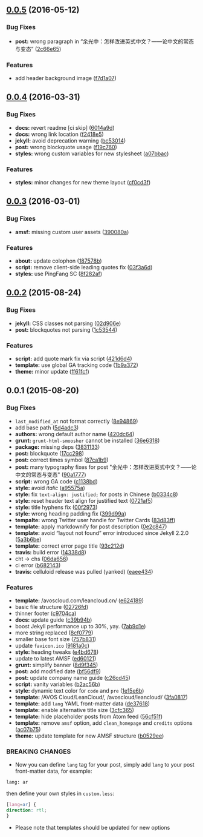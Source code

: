 <a name="0.0.5"></a>
## [0.0.5](https://github.com/leancloud/open/compare/v0.0.4...v0.0.5) (2016-05-12)


### Bug Fixes

* **post:** wrong paragraph in “余光中：怎样改进英式中文？——论中文的常态与变态” ([2c66e65](https://github.com/leancloud/open/commit/2c66e65))

### Features

* add header background image ([f7d1a07](https://github.com/leancloud/open/commit/f7d1a07))



<a name="0.0.4"></a>
## [0.0.4](https://github.com/leancloud/open/compare/v0.0.3...v0.0.4) (2016-03-31)


### Bug Fixes

* **docs:** revert readme [ci skip] ([6014a9d](https://github.com/leancloud/open/commit/6014a9d))
* **docs:** wrong link location ([f2418e5](https://github.com/leancloud/open/commit/f2418e5))
* **jekyll:** avoid deprecation warning ([bc53014](https://github.com/leancloud/open/commit/bc53014))
* **post:** wrong blockquote usage ([f19c760](https://github.com/leancloud/open/commit/f19c760))
* **styles:** wrong custom variables for new stylesheet ([a07bbac](https://github.com/leancloud/open/commit/a07bbac))

### Features

* **styles:** minor changes for new theme layout ([cf0cd3f](https://github.com/leancloud/open/commit/cf0cd3f))



<a name="0.0.3"></a>
## [0.0.3](https://github.com/leancloud/open/compare/v0.0.2...v0.0.3) (2016-03-01)


### Bug Fixes

* **amsf:** missing custom user assets ([390080a](https://github.com/leancloud/open/commit/390080a))

### Features

* **about:** update colophon ([187578b](https://github.com/leancloud/open/commit/187578b))
* **script:** remove client-side leading quotes fix ([03f3a6d](https://github.com/leancloud/open/commit/03f3a6d))
* **styles:** use PingFang SC ([8f282af](https://github.com/leancloud/open/commit/8f282af))



<a name="0.0.2"></a>
## [0.0.2](https://github.com/leancloud/open/compare/v0.0.1...v0.0.2) (2015-08-24)


### Bug Fixes

* **jekyll:** CSS classes not parsing ([02d906e](https://github.com/leancloud/open/commit/02d906e))
* **post:** blockquotes not parsing ([1c53544](https://github.com/leancloud/open/commit/1c53544))

### Features

* **script:** add quote mark fix via script ([421d6d4](https://github.com/leancloud/open/commit/421d6d4))
* **template:** use global GA tracking code ([1b9a372](https://github.com/leancloud/open/commit/1b9a372))
* **theme:** minor update ([ff61fcf](https://github.com/leancloud/open/commit/ff61fcf))



<a name="0.0.1"></a>
## 0.0.1 (2015-08-20)


### Bug Fixes

* `last_modified_at` not format correctly ([8e94869](https://github.com/leancloud/open/commit/8e94869))
* add base path ([5d4adc3](https://github.com/leancloud/open/commit/5d4adc3))
* **authors:** wrong default author name ([420dc64](https://github.com/leancloud/open/commit/420dc64))
* **grunt:** `grunt-html-smoosher` cannot be installed ([36e6318](https://github.com/leancloud/open/commit/36e6318))
* **package:** missing deps ([3831133](https://github.com/leancloud/open/commit/3831133))
* **post:** blockquote ([17cc298](https://github.com/leancloud/open/commit/17cc298))
* **post:** correct times symbol ([87ca1b9](https://github.com/leancloud/open/commit/87ca1b9))
* **post:** many typography fixes for post "余光中：怎样改进英式中文？——论中文的常态与变态" ([90a1777](https://github.com/leancloud/open/commit/90a1777))
* **script:** wrong GA code ([c1138bd](https://github.com/leancloud/open/commit/c1138bd))
* **style:** avoid _italic_ ([a95575a](https://github.com/leancloud/open/commit/a95575a))
* **style:** fix `text-align: justified;` for posts in Chinese ([b0334c8](https://github.com/leancloud/open/commit/b0334c8))
* **style:** reset header text align for justified text ([0721af5](https://github.com/leancloud/open/commit/0721af5))
* **style:** title hyphens fix ([00f2973](https://github.com/leancloud/open/commit/00f2973))
* **style:** wrong heading padding fix ([399d99a](https://github.com/leancloud/open/commit/399d99a))
* **tempalte:** wrong Twitter user handle for Twitter Cards ([83d83ff](https://github.com/leancloud/open/commit/83d83ff))
* **template:** apply markdownify for post description ([0e2c847](https://github.com/leancloud/open/commit/0e2c847))
* **template:** avoid “layout not found” error introduced since Jekyll 2.2.0 ([5a3b6be](https://github.com/leancloud/open/commit/5a3b6be))
* **template:** correct error page title ([93c212d](https://github.com/leancloud/open/commit/93c212d))
* **travis:** build error ([14338d8](https://github.com/leancloud/open/commit/14338d8))
* cht -> chs ([06da656](https://github.com/leancloud/open/commit/06da656))
* ci error ([b682143](https://github.com/leancloud/open/commit/b682143))
* **travis:** celluloid release was pulled (yanked) ([eaee434](https://github.com/leancloud/open/commit/eaee434))

### Features

* **template:** /avoscloud.com/leancloud.cn/ ([e624189](https://github.com/leancloud/open/commit/e624189))
* basic file structure ([02726fd](https://github.com/leancloud/open/commit/02726fd))
* thinner footer ([c9704ca](https://github.com/leancloud/open/commit/c9704ca))
* **docs:** update guide ([c39b94b](https://github.com/leancloud/open/commit/c39b94b))
* boost Jekyll performance up to 30%, yay. ([7ab9d1e](https://github.com/leancloud/open/commit/7ab9d1e))
* more string replaced ([8cf0779](https://github.com/leancloud/open/commit/8cf0779))
* smaller base font size ([757b831](https://github.com/leancloud/open/commit/757b831))
* update `favicon.ico` ([9181a0c](https://github.com/leancloud/open/commit/9181a0c))
* **style:** heading tweaks ([e4bd678](https://github.com/leancloud/open/commit/e4bd678))
* update to latest AMSF ([ed60121](https://github.com/leancloud/open/commit/ed60121))
* **grunt:** simplify banner ([8d9f345](https://github.com/leancloud/open/commit/8d9f345))
* **post:** add modified date ([bf56df9](https://github.com/leancloud/open/commit/bf56df9))
* **post:** update company name guide ([c26cd45](https://github.com/leancloud/open/commit/c26cd45))
* **script:** vanity variables ([b2ac56b](https://github.com/leancloud/open/commit/b2ac56b))
* **style:** dynamic text color for `code` and `pre` ([1e15e6b](https://github.com/leancloud/open/commit/1e15e6b))
* **template:** /AVOS Cloud/LeanCloud/, /avoscloud/leancloud/ ([3fa0817](https://github.com/leancloud/open/commit/3fa0817))
* **template:** add `lang` YAML front-matter data ([de37618](https://github.com/leancloud/open/commit/de37618))
* **template:** enable alternative title size ([3cfc365](https://github.com/leancloud/open/commit/3cfc365))
* **template:** hide placeholder posts from Atom feed ([56cf51f](https://github.com/leancloud/open/commit/56cf51f))
* **template:** remove `amsf` option, add `clean_homepage` and `credits` options ([ac07b75](https://github.com/leancloud/open/commit/ac07b75))
* **theme:** update template for new AMSF structure ([b0529ee](https://github.com/leancloud/open/commit/b0529ee))


### BREAKING CHANGES

* Now you can define `lang` tag for your post, simply add `lang` to your post front-matter data, for example:
```
lang: ar
```
then define your own styles in `custom.less`:
```css
[lang=ar] {
direction: rtl;
}
```
* Please note that templates should be updated for new options


